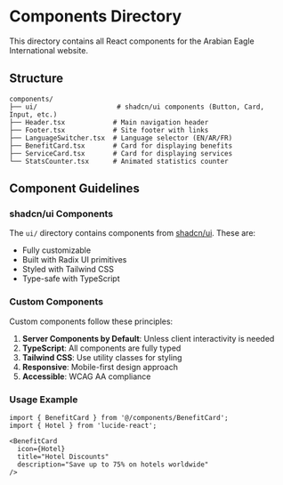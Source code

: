 # Components Directory

This directory contains all React components for the Arabian Eagle International website.

## Structure

```
components/
├── ui/                    # shadcn/ui components (Button, Card, Input, etc.)
├── Header.tsx            # Main navigation header
├── Footer.tsx            # Site footer with links
├── LanguageSwitcher.tsx  # Language selector (EN/AR/FR)
├── BenefitCard.tsx       # Card for displaying benefits
├── ServiceCard.tsx       # Card for displaying services
└── StatsCounter.tsx      # Animated statistics counter
```

## Component Guidelines

### shadcn/ui Components

The `ui/` directory contains components from [shadcn/ui](https://ui.shadcn.com/). These are:
- Fully customizable
- Built with Radix UI primitives
- Styled with Tailwind CSS
- Type-safe with TypeScript

### Custom Components

Custom components follow these principles:
1. **Server Components by Default**: Unless client interactivity is needed
2. **TypeScript**: All components are fully typed
3. **Tailwind CSS**: Use utility classes for styling
4. **Responsive**: Mobile-first design approach
5. **Accessible**: WCAG AA compliance

### Usage Example

```tsx
import { BenefitCard } from '@/components/BenefitCard';
import { Hotel } from 'lucide-react';

<BenefitCard
  icon={Hotel}
  title="Hotel Discounts"
  description="Save up to 75% on hotels worldwide"
/>
```






